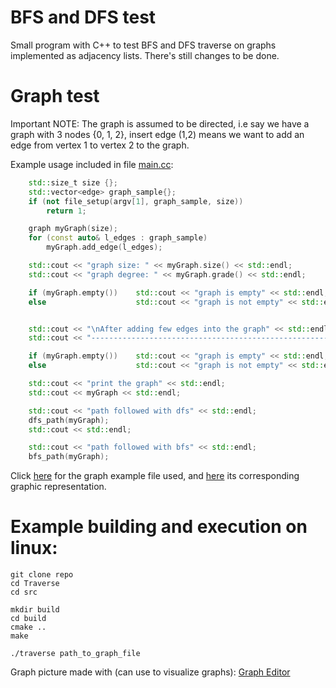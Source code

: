 # BFS and DFS test
Small program with C++ to test BFS and DFS traverse on 
graphs implemented as adjacency lists. There's still changes to be done.

# Graph test
Important NOTE: The graph is assumed to be directed, i.e say
we have a graph with 3 nodes {0, 1, 2}, insert edge (1,2)
means we want to add an edge from vertex 1 to vertex 2 to the graph.

Example usage included in file [main.cc](src/main.cc):

```cc
    std::size_t size {};
    std::vector<edge> graph_sample{};
    if (not file_setup(argv[1], graph_sample, size))
        return 1;

    graph myGraph(size);
    for (const auto& l_edges : graph_sample)
        myGraph.add_edge(l_edges);

    std::cout << "graph size: " << myGraph.size() << std::endl;
    std::cout << "graph degree: " << myGraph.grade() << std::endl;

    if (myGraph.empty())    std::cout << "graph is empty" << std::endl;
    else                    std::cout << "graph is not empty" << std::endl;


    std::cout << "\nAfter adding few edges into the graph" << std::endl;
    std::cout << "-------------------------------------------------------" << std::endl;

    if (myGraph.empty())    std::cout << "graph is empty" << std::endl;
    else                    std::cout << "graph is not empty" << std::endl;

    std::cout << "print the graph" << std::endl;
    std::cout << myGraph << std::endl;

    std::cout << "path followed with dfs" << std::endl;
    dfs_path(myGraph);
    std::cout << std::endl;

    std::cout << "path followed with bfs" << std::endl;
    bfs_path(myGraph);
```

Click [here](https://github.com/kateBea/Traverse/blob/main/src/graphs/grap_1.txt) for the graph example file used, and [here](image/graph_sample_2_test_procedures.png) its corresponding graphic representation.


# Example building and execution on linux:
```
git clone repo
cd Traverse
cd src

mkdir build
cd build
cmake ..
make

./traverse path_to_graph_file
```
Graph picture made with (can use to visualize graphs): [Graph Editor](https://csacademy.com/app/graph_editor/)

